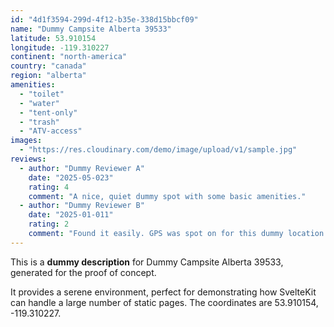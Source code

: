 ```yaml
---
id: "4d1f3594-299d-4f12-b35e-338d15bbcf09"
name: "Dummy Campsite Alberta 39533"
latitude: 53.910154
longitude: -119.310227
continent: "north-america"
country: "canada"
region: "alberta"
amenities:
  - "toilet"
  - "water"
  - "tent-only"
  - "trash"
  - "ATV-access"
images:
  - "https://res.cloudinary.com/demo/image/upload/v1/sample.jpg"
reviews:
  - author: "Dummy Reviewer A"
    date: "2025-05-023"
    rating: 4
    comment: "A nice, quiet dummy spot with some basic amenities."
  - author: "Dummy Reviewer B"
    date: "2025-01-011"
    rating: 2
    comment: "Found it easily. GPS was spot on for this dummy location."
---
```


This is a **dummy description** for Dummy Campsite Alberta 39533, generated for the proof of concept.

It provides a serene environment, perfect for demonstrating how SvelteKit can handle a large number of static pages. The coordinates are 53.910154, -119.310227.
